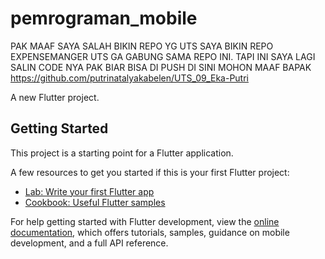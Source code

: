 # pemrograman_mobile
PAK MAAF SAYA SALAH BIKIN REPO YG UTS SAYA BIKIN REPO EXPENSEMANGER UTS GA GABUNG SAMA REPO INI. TAPI INI SAYA LAGI SALIN CODE NYA PAK BIAR BISA DI PUSH DI SINI MOHON MAAF BAPAK
https://github.com/putrinatalyakabelen/UTS_09_Eka-Putri 

A new Flutter project.

## Getting Started

This project is a starting point for a Flutter application.

A few resources to get you started if this is your first Flutter project:

- [Lab: Write your first Flutter app](https://docs.flutter.dev/get-started/codelab)
- [Cookbook: Useful Flutter samples](https://docs.flutter.dev/cookbook)

For help getting started with Flutter development, view the
[online documentation](https://docs.flutter.dev/), which offers tutorials,
samples, guidance on mobile development, and a full API reference.

